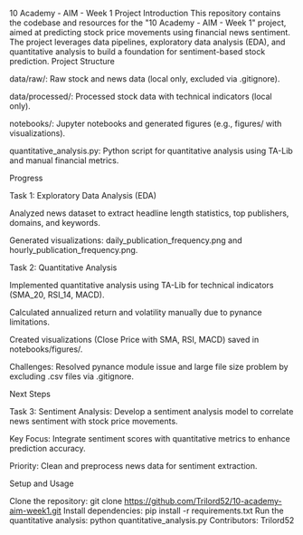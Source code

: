 10 Academy - AIM - Week 1 Project
Introduction
This repository contains the codebase and resources for the "10 Academy - AIM - Week 1" project, aimed at predicting stock price movements using financial news sentiment. The project leverages data pipelines, exploratory data analysis (EDA), and quantitative analysis to build a foundation for sentiment-based stock prediction.
Project Structure

data/raw/: Raw stock and news data (local only, excluded via .gitignore).

data/processed/: Processed stock data with technical indicators (local only).

notebooks/: Jupyter notebooks and generated figures (e.g., figures/ with visualizations).

quantitative_analysis.py: Python script for quantitative analysis using TA-Lib and manual financial metrics.

Progress

Task 1: Exploratory Data Analysis (EDA)

Analyzed news dataset to extract headline length statistics, top publishers, domains, and keywords.

Generated visualizations: daily_publication_frequency.png and hourly_publication_frequency.png.

Task 2: Quantitative Analysis

Implemented quantitative analysis using TA-Lib for technical indicators (SMA_20, RSI_14, MACD).

Calculated annualized return and volatility manually due to pynance limitations.

Created visualizations (Close Price with SMA, RSI, MACD) saved in notebooks/figures/.

Challenges: Resolved pynance module issue and large file size problem by excluding .csv files via .gitignore.

Next Steps

Task 3: Sentiment Analysis: Develop a sentiment analysis model to correlate news sentiment with stock price movements.

Key Focus: Integrate sentiment scores with quantitative metrics to enhance prediction accuracy.

Priority: Clean and preprocess news data for sentiment extraction.

Setup and Usage

Clone the repository: git clone https://github.com/Trilord52/10-academy-aim-week1.git
Install dependencies: pip install -r requirements.txt
Run the quantitative analysis: python quantitative_analysis.py
Contributors: Trilord52